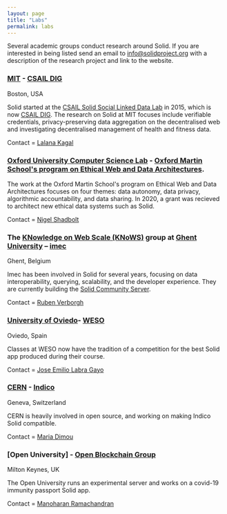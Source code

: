 ```yaml
---
layout: page
title: "Labs"
permalink: labs
---
```


Several academic groups conduct research around Solid. If you are interested in being listed send an email to info@solidproject.org with a description of the research project and link to the website. 

### [MIT](https://www.mit.edu) - [CSAIL DIG](http://dig.csail.mit.edu) 
Boston, USA 

Solid started at the [CSAIL Solid Social Linked Data Lab](https://www.csail.mit.edu/research/solid-social-linked-data) in 2015, which is now [CSAIL DIG](http://dig.csail.mit.edu). The research on Solid at MIT focuses include verifiable credentials, privacy-preserving data aggregation on the decentralised web and investigating decentralised management of health and fitness data. 

Contact = [Lalana Kagal](https://www.csail.mit.edu/person/lalana-kagal)

### [Oxford University Computer Science Lab](http://www.cs.ox.ac.uk) - [Oxford Martin School's program on Ethical Web and Data Architectures](https://www.oxfordmartin.ox.ac.uk/ethical-web-and-data-architectures). 

The work at the Oxford Martin School's program on Ethical Web and Data Architectures focuses on four themes: data autonomy, data privacy, algorithmic accountability, and data sharing. In 2020, a grant was recieved to architect new ethical data systems such as Solid. 

Contact = [Nigel Shadbolt](https://www.cs.ox.ac.uk/people/nigel.shadbolt/)

### The [KNowledge on Web Scale (KNoWS)](https://knows.idlab.ugent.be/) group at [Ghent University](https://www.ugent.be/en) – [imec](https://www.imec-int.com/) 
Ghent, Belgium 

Imec has been involved in Solid for several years, focusing on data interoperability, querying, scalability, and the developer experience. They are currently building the [Solid Community Server](https://github.com/solid/community-server/).

Contact = [Ruben Verborgh](https://ruben.verborgh.org)

### [University of Oviedo](http://www.uniovi.es/en)- [WESO](http://www.weso.es)
Oviedo, Spain

Classes at WESO now have the tradition of a competition for the best Solid app produced during their course. 

Contact = [Jose Emilio Labra Gayo](http://labra.weso.es)

### [CERN](https://home.cern) - [Indico](https://indico.cern.ch/event/915906/)
Geneva, Switzerland 

CERN is heavily involved in open source, and working on making Indico Solid compatible. 

Contact = [Maria Dimou](http://dimou.web.cern.ch/dimou/)

### [Open University] - [Open Blockchain Group](https://blockchain.open.ac.uk/#covid-19)
Milton Keynes, UK

The Open University runs an experimental server and works on a covid-19 immunity passport Solid app. 

Contact = [Manoharan Ramachandran](http://kmi.open.ac.uk/people/member/manoharan-ramachandran)
